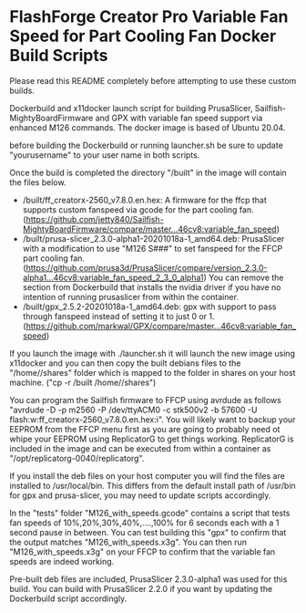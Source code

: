 # FlashForge Creator Pro Variable Fan Speed for Part Cooling Fan Docker Build Scripts

Please read this README completely before attempting to use these custom builds.

Dockerbuild and x11docker launch script for building PrusaSlicer, Sailfish-MightyBoardFirmware and GPX with variable fan speed support via enhanced M126 commands.
The docker image is based of Ubuntu 20.04.

before building the Dockerbuild or running launcher.sh be sure to update "yourusername" to your user name in both scripts.

Once the build is completed the directory "/built" in the image will contain the files below.
 - /built/ff_creatorx-2560_v7.8.0.en.hex: A firmware for the ffcp that supports custom fanspeed via gcode for the part cooling fan. (https://github.com/jetty840/Sailfish-MightyBoardFirmware/compare/master...46cv8:variable_fan_speed) 
 - /built/prusa-slicer_2.3.0-alpha1-20201018a-1_amd64.deb: PrusaSlicer with a modification to use "M126 S###" to set fanspeed for the FFCP part cooling fan. (https://github.com/prusa3d/PrusaSlicer/compare/version_2.3.0-alpha1...46cv8:variable_fan_speed_2_3_0_alpha1)
You can remove the section from Dockerbuild that installs the nvidia driver if you have no intention of running prusaslicer from within the container.
 - /built/gpx_2.5.2-20201018a-1_amd64.deb: gpx with support to pass through fanspeed instead of setting it to just 0 or 1. (https://github.com/markwal/GPX/compare/master...46cv8:variable_fan_speed)

If you launch the image with ./launcher.sh it will launch the new image using x11docker and you can then copy the built debians files to the "/home/<USER>/shares" folder which is mapped to the folder in shares on your host machine. ("cp -r /built /home/<USER>/shares")
  
You can program the Sailfish firmware to FFCP using avrdude as follows "avrdude -D -p m2560 -P /dev/ttyACM0 -c stk500v2 -b 57600 -U flash:w:ff_creatorx-2560_v7.8.0.en.hex:i".
You will likely want to backup your EEPROM from the FFCP menu first as you are going to probably need ot whipe your EEPROM using ReplicatorG to get things working. ReplicatorG is included in the image and can be executed from within a container as "/opt/replicatorg-0040/replicatorg".

If you install the deb files on your host computer you will find the files are installed to /usr/local/bin. This differs from the default install path of /usr/bin for gpx and prusa-slicer, you may need to update scripts accordingly.

In the "tests" folder "M126_with_speeds.gcode" contains a script that tests fan speeds of 10%,20%,30%,40%,....,100% for 6 seconds each with a 1 second pause in between. You can test building this "gpx" to confirm that the output matches "M126_with_speeds.x3g".
You can then run "M126_with_speeds.x3g" on your FFCP to confirm that the variable fan speeds are indeed working.

Pre-built deb files are included, PrusaSlicer 2.3.0-alpha1 was used for this build. You can build with PrusaSlicer 2.2.0 if you want by updating the Dockerbuild script accordingly.
